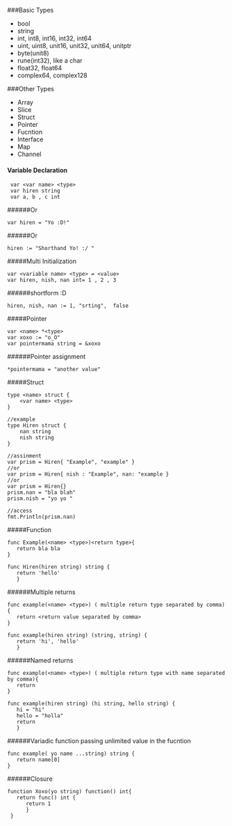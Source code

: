 ###Basic Types
 * bool
 * string
 * int, int8, int16, int32, int64
 * uint, uint8, unit16, unit32, unit64, unitptr
 * byte(unit8)
 * rune(int32), like a char
 * float32, float64
 * complex64, complex128

###Other Types
 * Array
 * Slice
 * Struct
 * Pointer
 * Fucntion
 * Interface
 * Map
 * Channel

#### Variable Declaration 
```
 var <var name> <type>
 var hiren string
 var a, b , c int
```
######Or
```
var hiren = "Yo :D!"
```
######Or 
```
hiren := "Shorthand Yo! :/ "
```
#####Multi Initialization
```
var <variable name> <type> = <value>
var hiren, nish, nan int= 1 , 2 , 3
```
######shortform  :D
```
hiren, nish, nan := 1, "srting",  false
```

#####Pointer
```
var <name> *<type>
var xoxo := "o_O"
var pointermama string = &xoxo
```
######Pointer assignment
```
*pointermama = "another value"
```
#####Struct
```
type <name> struct {
    <var name> <type>
}

//example
type Hiren struct {
    nan string
    nish string
}

//assinment
var prism = Hiren{ "Example", "example" }
//or
var prism = Hiren{ nish : "Example", nan: "example }
//or 
var prism = Hiren{}
prism.nan = "bla blah"
prism.nish = "yo yo "

//access 
fmt.Println(prism.nan)
```
#####Function
```
func Example(<name> <type>)<return type>{
   return bla bla
}

func Hiren(hiren string) string {
   return 'hello'
   }
```
######Multiple returns
```
func example(<name> <type>) ( multiple return type separated by comma){
   return <return value separated by comma>
}

func example(hiren string) (string, string) {
   return 'hi', 'hello'
   }
```
######Named returns
```
func example(<name> <type>) ( multiple return type with name separated by comma){
   return 
}

func example(hiren string) (hi string, hello string) {
   hi = "hi"
   hello = "holla"
   return
   }
```
######Variadic function
passing unlimited value in the fucntion
```
func example( yo name ...string) string {
   return name[0]
}
```
######Closure
```
function Xoxo(yo string) function() int{
   return func() int {
      return 1
      }
 }
```

